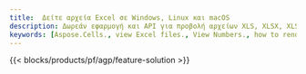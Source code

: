 ```yaml
---
title:  Δείτε αρχεία Excel σε Windows, Linux και macOS
description: Δωρεάν εφαρμογή και API για προβολή αρχείων XLS, XLSX, XLSB, XLT, XLTX, XLTM, XLSM και ODS
keywords: [Aspose.Cells., view Excel files., View Numbers., how to render Excel document., load and display Excel files., Excel File Viewer]
---
```

{{< blocks/products/pf/agp/feature-solution >}} 

